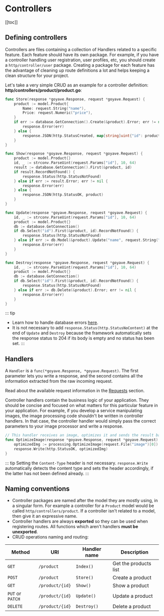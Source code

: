 # Controllers

[[toc]]

## Defining controllers

Controllers are files containing a collection of Handlers related to a specific feature. Each feature should have its own package. For example, if you have a controller handling user registration, user profiles, etc, you should create a `http/controller/user` package. Creating a package for each feature has the advantage of cleaning up route definitions a lot and helps keeping a clean structure for your project.

Let's take a very simple CRUD as an example for a controller definition:
**http/controllers/product/product.go**:
``` go
func Store(response *goyave.Response, request *goyave.Request) {
    product := model.Product{
        Name: request.String("name"),
        Price: request.Numeric("price"),
    }
    if err := database.GetConnection().Create(&product).Error; err != nil {
        response.Error(err)
    } else {
        response.JSON(http.StatusCreated, map[string]uint{"id": product.ID})
    }
}

func Show(response *goyave.Response, request *goyave.Request) {
	product := model.Product{}
	id, _ := strconv.ParseUint(request.Params["id"], 10, 64)
	result := database.GetConnection().First(&product, id)
	if result.RecordNotFound() {
		response.Status(http.StatusNotFound)
	} else if err := result.Error; err != nil {
		response.Error(err)
	} else {
	    response.JSON(http.StatusOK, product)
	}
}

func Update(response *goyave.Response, request *goyave.Request) {
    id, _ := strconv.ParseUint(request.Params["id"], 10, 64)
    product := model.Product{}
    db := database.GetConnection()
    if db.Select("id").First(&product, id).RecordNotFound() {
        response.Status(http.StatusNotFound)
    } else if err := db.Model(&product).Update("name", request.String("name")).Error; err != nil {
	    response.Error(err)
    }
}

func Destroy(response *goyave.Response, request *goyave.Request) {
    id, _ := strconv.ParseUint(request.Params["id"], 10, 64)
    product := model.Product{}
    db := database.GetConnection()
    if db.Select("id").First(&product, id).RecordNotFound() {
        response.Status(http.StatusNotFound)
    } else if err := db.Delete(&product).Error; err != nil {
        response.Error(err)
    }
}
```

::: tip
- Learn how to handle database errors [here](https://gorm.io/docs/error_handling.html).
- It is not necessary to add `response.Status(http.StatusNoContent)` at the end of `Update` and `Destroy` because the framework automatically sets the response status to 204 if its body is empty and no status has been set.
:::

## Handlers

A `Handler` is a `func(*goyave.Response, *goyave.Request)`. The first parameter lets you write a response, and the second contains all the information extracted from the raw incoming request.

Read about the available request information in the [Requests](./requests.html) section.

Controller handlers contain the business logic of your application. They should be concise and focused on what matters for this particular feature in your application. For example, if you develop a service manipulating images, the image processing code shouldn't be written in controller handlers. In that case, the controller handler would simply pass the correct parameters to your image processor and write a response.

``` go
// This handler receives an image, optimizes it and sends the result back.
func OptimizeImage(response *goyave.Response, request *goyave.Request) {
    optimizedImg := processing.OptimizeImage(request.File("image")[0])
    response.Write(http.StatusOK, optimizedImg)
}
```
::: tip
Setting the `Content-Type` header is not necessary. `response.Write` automatically detects the content type and sets the header accordingly, if the latter has not been defined already.
:::

## Naming conventions

- Controller packages are named after the model they are mostly using, in a singular form. For example a controller for a `Product` model would be called `http/controllers/product`. If a controller isn't related to a model, then give it an expressive name.
- Controller handlers are always **exported** so they can be used when registering routes. All functions which aren't handlers **must be unexported**.
- CRUD operations naming and routing:

| Method           | URI                  | Handler name | Description                    |
|------------------|----------------------|--------------|--------------------------------|
| `GET`            | `/product`           | `Index()`    | Get the products list          |
| `POST`           | `/product`           | `Store()`    | Create a product               |
| `GET`            | `/product/{id}`      | `Show()`     | Show a product                 |
| `PUT` or `PATCH` | `/product/{id}`      | `Update()`   | Update a product               |
| `DELETE`         | `/product/{id}`      | `Destroy()`  | Delete a product               |
